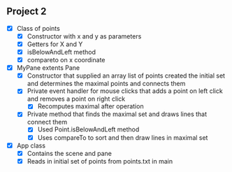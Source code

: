 ## Project 2
- [x] Class of points
    - [x] Constructor with x and y as parameters
    - [x] Getters for X and Y
    - [x] isBelowAndLeft method
    - [x] compareto on x coordinate
- [x] MyPane extents Pane
    - [x] Constructor that supplied an array list of points created the initial set and determines the maximal points and connects them
    - [x] Private event handler for mouse clicks that adds a point on left click and removes a point on right click
        - [x] Recomputes maximal after operation
    - [x] Private method that finds the maximal set and draws lines that connect them
        - [x] Used Point.isBelowAndLeft method
        - [x] Uses compareTo to sort and then draw lines in maximal set
- [x] App class
    - [x] Contains the scene and pane
    - [x] Reads in initial set of points from points.txt in main